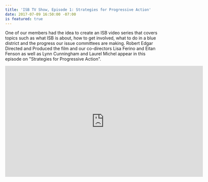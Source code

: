 ```yaml
---
title: 'ISB TV Show, Episode 1: Strategies for Progressive Action'
date: 2017-07-09 16:50:00 -07:00
is featured: true
---
```


One of our members had the idea to create an ISB video series that covers topics such as what ISB is about, how to get involved, what to do in a blue district and the progress our issue committees are making. Robert Edgar Directed and Produced the film and our co-directors Lisa Ferino and Eitan Fenson as well as Lynn Cunningham and Laurel Michel appear in this episode on "Strategies for Progressive Action". 

<iframe src="https://player.vimeo.com/video/222310584" width="640" height="360" frameborder="0" webkitallowfullscreen mozallowfullscreen allowfullscreen></iframe>